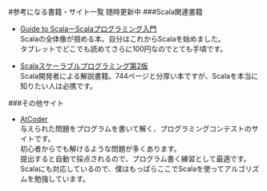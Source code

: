#参考になる書籍・サイト一覧
随時更新中
###Scala関連書籍
- [Guide to ScalaーScalaプログラミング入門](http://www.amazon.co.jp/gp/product/B00BOBYZTQ/ref=as_li_ss_tl?ie=UTF8&camp=247&creative=7399&creativeASIN=B00BOBYZTQ&linkCode=as2&tag=cohalz-22)  
  Scalaの全体像が掴める本。自分はこれからScalaを始めました。  
  タブレットでどこでも読めてさらに100円なのでとても手頃です。

- [Scalaスケーラブルプログラミング第2版](http://www.amazon.co.jp/gp/product/4844330845/ref=as_li_ss_tl?ie=UTF8&camp=247&creative=7399&creativeASIN=4844330845&linkCode=as2&tag=cohalz-22)  
  Scala開発者による解説書籍。744ページと分厚い本ですが、Scalaを本当に知りたい人は必携です。


###その他サイト
- [AtCoder](http://atcoder.jp/)  
  与えられた問題をプログラムを書いて解く、プログラミングコンテストのサイトです。  
  初心者からでも解けるような問題が多くあります。  
  提出すると自動で採点されるので、プログラム書く練習として最適です。  
  Scalaにも対応しているので、僕はもっぱらここでScalaを使ってアルゴリズムを勉強しています。
